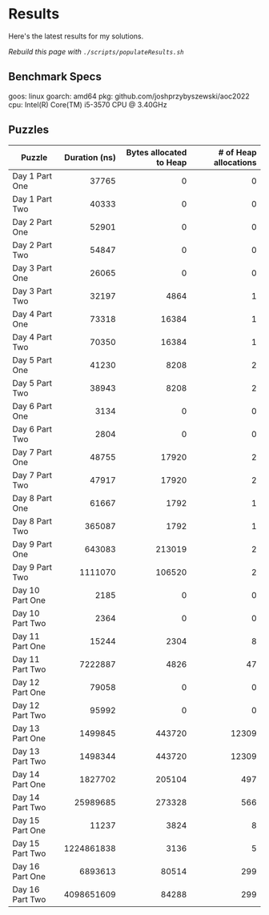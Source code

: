 # Results

Here's the latest results for my solutions.

_Rebuild this page with `./scripts/populateResults.sh`_

## Benchmark Specs

goos: linux
goarch: amd64
pkg: github.com/joshprzybyszewski/aoc2022
cpu: Intel(R) Core(TM) i5-3570 CPU @ 3.40GHz

## Puzzles

|Puzzle|Duration (ns)|Bytes allocated to Heap|# of Heap allocations|
|-|-:|-:|-:|
|Day 1 Part One|37765|0|0|
|Day 1 Part Two|40333|0|0|
|Day 2 Part One|52901|0|0|
|Day 2 Part Two|54847|0|0|
|Day 3 Part One|26065|0|0|
|Day 3 Part Two|32197|4864|1|
|Day 4 Part One|73318|16384|1|
|Day 4 Part Two|70350|16384|1|
|Day 5 Part One|41230|8208|2|
|Day 5 Part Two|38943|8208|2|
|Day 6 Part One|3134|0|0|
|Day 6 Part Two|2804|0|0|
|Day 7 Part One|48755|17920|2|
|Day 7 Part Two|47917|17920|2|
|Day 8 Part One|61667|1792|1|
|Day 8 Part Two|365087|1792|1|
|Day 9 Part One|643083|213019|2|
|Day 9 Part Two|1111070|106520|2|
|Day 10 Part One|2185|0|0|
|Day 10 Part Two|2364|0|0|
|Day 11 Part One|15244|2304|8|
|Day 11 Part Two|7222887|4826|47|
|Day 12 Part One|79058|0|0|
|Day 12 Part Two|95992|0|0|
|Day 13 Part One|1499845|443720|12309|
|Day 13 Part Two|1498344|443720|12309|
|Day 14 Part One|1827702|205104|497|
|Day 14 Part Two|25989685|273328|566|
|Day 15 Part One|11237|3824|8|
|Day 15 Part Two|1224861838|3136|5|
|Day 16 Part One|6893613|80514|299|
|Day 16 Part Two|4098651609|84288|299|
